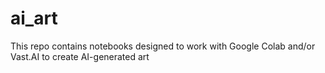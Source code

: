# ai_art

This repo contains notebooks designed to work with Google Colab and/or Vast.AI to create AI-generated art
